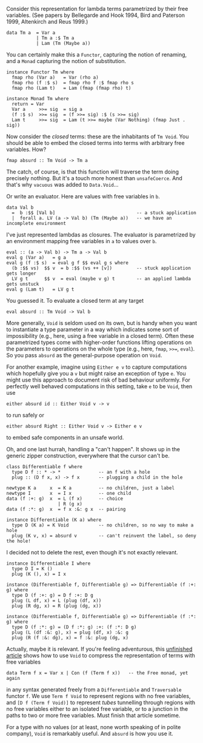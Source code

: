 Consider this representation for lambda terms parametrized by their free variables. (See papers by Bellegarde and Hook 1994, Bird and Paterson 1999, Altenkirch and Reus 1999.)

    data Tm a  = Var a
               | Tm a :$ Tm a
               | Lam (Tm (Maybe a))

You can certainly make this a `Functor`, capturing the notion of renaming, and a `Monad` capturing the notion of substitution.

    instance Functor Tm where
      fmap rho (Var a)   = Var (rho a)
      fmap rho (f :$ s)  = fmap rho f :$ fmap rho s
      fmap rho (Lam t)   = Lam (fmap (fmap rho) t)

    instance Monad Tm where
      return = Var
      Var a     >>= sig  = sig a
      (f :$ s)  >>= sig  = (f >>= sig) :$ (s >>= sig)
      Lam t     >>= sig  = Lam (t >>= maybe (Var Nothing) (fmap Just . sig))

Now consider the *closed* terms: these are the inhabitants of `Tm Void`. You should be able to embed the closed terms into terms with arbitrary free variables. How?

    fmap absurd :: Tm Void -> Tm a

The catch, of course, is that this function will traverse the term doing precisely nothing. But it's a touch more honest than `unsafeCoerce`. And that's why `vacuous` was added to `Data.Void`...

Or write an evaluator. Here are values with free variables in `b`.

    data Val b
      =  b :$$ [Val b]                              -- a stuck application
      |  forall a. LV (a -> Val b) (Tm (Maybe a))   -- we have an incomplete environment

I've just represented lambdas as closures. The evaluator is parametrized by an environment mapping free variables in `a` to values over `b`.

    eval :: (a -> Val b) -> Tm a -> Val b
    eval g (Var a)   = g a
    eval g (f :$ s)  = eval g f $$ eval g s where
      (b :$$ vs)  $$ v  = b :$$ (vs ++ [v])         -- stuck application gets longer
      LV g t      $$ v  = eval (maybe v g) t        -- an applied lambda gets unstuck
    eval g (Lam t)   = LV g t

You guessed it. To evaluate a closed term at any target

    eval absurd :: Tm Void -> Val b

More generally, `Void` is seldom used on its own, but is handy when you want to instantiate a type parameter in a way which indicates some sort of impossibility (e.g., here, using a free variable in a closed term). Often these parametrized types come with higher-order functions lifting operations on the parameters to operations on the whole type (e.g., here, `fmap`, `>>=`, `eval`). So you pass `absurd` as the general-purpose operation on `Void`.

For another example, imagine using `Either e v` to capture computations which hopefully give you a `v` but might raise an exception of type `e`. You might use this approach to document risk of bad behaviour uniformly. For perfectly well behaved computations in this setting, take `e` to be `Void`, then use

    either absurd id :: Either Void v -> v

to run safely or

    either absurd Right :: Either Void v -> Either e v

to embed safe components in an unsafe world.

Oh, and one last hurrah, handling a "can't happen". It shows up in the generic zipper construction, everywhere that the cursor can't be.

    class Differentiable f where
      type D f :: * -> *              -- an f with a hole
      plug :: (D f x, x) -> f x       -- plugging a child in the hole

    newtype K a     x  = K a          -- no children, just a label
    newtype I       x  = I x          -- one child
    data (f :+: g)  x  = L (f x)      -- choice
                       | R (g x)
    data (f :*: g)  x  = f x :&: g x  -- pairing

    instance Differentiable (K a) where
      type D (K a) = K Void           -- no children, so no way to make a hole
      plug (K v, x) = absurd v        -- can't reinvent the label, so deny the hole!

I decided not to delete the rest, even though it's not exactly relevant.

    instance Differentiable I where
      type D I = K ()
      plug (K (), x) = I x

    instance (Differentiable f, Differentiable g) => Differentiable (f :+: g) where
      type D (f :+: g) = D f :+: D g
      plug (L df, x) = L (plug (df, x))
      plug (R dg, x) = R (plug (dg, x))

    instance (Differentiable f, Differentiable g) => Differentiable (f :*: g) where
      type D (f :*: g) = (D f :*: g) :+: (f :*: D g)
      plug (L (df :&: g), x) = plug (df, x) :&: g
      plug (R (f :&: dg), x) = f :&: plug (dg, x)

Actually, maybe it is relevant. If you're feeling adventurous, this [unfinished article][1] shows how to use `Void` to compress the representation of terms with free variables

    data Term f x = Var x | Con (f (Term f x))   -- the Free monad, yet again

in any syntax generated freely from a `Differentiable` and `Traversable` functor `f`. We use `Term f Void` to represent regions with no free variables, and `[D f (Term f Void)]` to represent *tubes* tunnelling through regions with no free variables either to an isolated free variable, or to a junction in the paths to two or more free variables. Must finish that article sometime.

For a type with no values (or at least, none worth speaking of in polite company), `Void` is remarkably useful. And `absurd` is how you use it.

  [1]: http://www.strictlypositive.org/Holes.pdf
